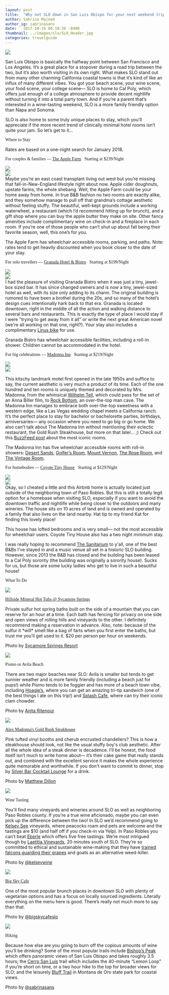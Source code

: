 ```yaml
---
layout: post
title:  "Why not SLO down in San Luis Obispo for your next weekend trip?"
author: Sabrina Majeed
author_ig: sabrinasans
date:   2017-10-16 00:10:36 -0400
thumbnail: ../images/slo/SLO_Header.jpg
categories: travelguide
---
```


![](../images/slo/SLO_Header.jpg)

San Luis Obispo is basically the halfway point between San Francisco and Los Angeles. It’s a great place for a stopover during a road trip between the two, but it’s also worth visiting in its own right. What makes SLO stand out from many other charming California coastal towns is that it’s kind of like an influx of many different vibes. You got your beach scene, your wine scene, your food scene, your college scene— SLO is home to Cal Poly, which offers just enough of a college atmosphere to provide decent nightlife without turning it into a total party town. And if you’re a parent that’s interested in a wine-tasting weekend, SLO is a more family friendly option than Napa and Sonoma.


SLO is also home to some truly unique places to stay, which you’ll appreciate if the more recent trend of clinically minimal hotel rooms isn’t quite your jam. So let’s get to it…

<p class="tc f2 mt5 mb0" style="font-family: 'Gilroy-ExtraBold'">Where to Stay</p>
<p class="tc f6 light-silver i mb4">Rates are based on a one-night search for January 2018.</p>

<p class="f3 pt3 lh-title" style="font-family: 'Gilroy-ExtraBold'">For couples & families — <a href="https://www.applefarm.com/" target="_blank" class="link underline-hover orange">The Apple Farm</a><span class="f5 light-silver">&nbsp; &nbsp;Starting at $239/Night</span></p>
<div class="fl w-100 w-50-ns pr1-ns mb1 mb0-ns">
<img src="../images/slo/AppleFarm1.jpg">
</div>
<div class="fl w-100 w-50-ns pl1-ns mb3">
<img src="../images/slo/AppleFarm2.jpg">
</div>
Maybe you’re an east coast transplant living out west but you’re missing that fall-in-New-England lifestyle right about now. Apple cider doughnuts, upstate farms, the whole shebang. Well, the Apple Farm could be your home away from home. In true B&B fashion no two rooms are exactly alike, and they somehow manage to pull off that grandma’s cottage aesthetic without feeling stuffy. The beautiful, well-kept grounds include a working waterwheel, a restaurant (which I’d recommend hitting up for brunch), and a gift shop where you can buy the apple butter they make on site. Other fancy amenities include complimentary wine on check-in and a fireplace in each room. If you’re one of those people who can’t shut up about fall being their favorite season, well, this one’s for you.

<p class="f6 i light-silver">The Apple Farm has wheelchair accessible rooms, parking, and paths. Note: rates tend to get heavily discounted when you book closer to the date of your stay.</p>

<p class="f3 pt3 lh-title" style="font-family: 'Gilroy-ExtraBold'">For solo travellers — <a href="http://www.granadahotelandbistro.com/" target="_blank" class="link underline-hover orange">Granada Hotel & Bistro</a><span class="f5 light-silver">&nbsp; &nbsp;Starting at $199/Night</span></p>
<div class="fl w-100 w-50-ns pr1-ns mb1 mb0-ns">
<img src="../images/slo/Granada1.jpg">
</div>
<div class="fl w-100 w-50-ns pl1-ns mb3">
<img src="../images/slo/Granada2.jpg">
</div>
I had the pleasure of visiting Granada Bistro when it was just a tiny, jewel-box sized bar. It has since changed owners and is now a tiny, jewel-sized hotel as well, with its size only adding to its charm. The original building is rumored to have been a brothel during the 20s, and so many of the hotel’s design cues intentionally hark back to that era. Granada is located downtown, right in the middle of all the action and walking distance to several bars and restaurants. This is exactly the type of place I would stay if I were "trying to get away from it all" or write the next great American novel (we're all working on that one, right?). Your stay also includes a complimentary <a href="https://www.linusbike.com/">Linus bike</a> for use.

<p class="f6 i light-silver">Granada Bistro has wheelchair accessible facilities, including a roll-in shower. Children cannot be accommodated in the hotel.</p>


<p class="f3 pt3 lh-title" style="font-family: 'Gilroy-ExtraBold'">For big celebrations — <a href="http://www.madonnainn.com/" target="_blank" class="link underline-hover orange">Madonna Inn</a><span class="f5 light-silver">&nbsp; &nbsp;Starting at $219/Night</span></p>

<div class="fl w-100 w-50-ns pr1-ns mb1 mb0-ns">
<img src="../images/slo/Madonna1.jpg">
</div>
<div class="fl w-100 w-50-ns pl1-ns mb3">
<img src="../images/slo/Madonna2.jpg">
</div>

This kitschy landmark motel first opened in the late 1950s and suffice to say, the current aesthetic is very much a product of its time. Each of the one hundred and ten rooms is uniquely themed and decorated by Mrs. Madonna, from the whimsical <a href="http://www.madonnainn.com/rooms/203.php">Wilhelm Tell</a>, which could pass for the set of an Anna Biller film, to <a href="http://www.madonnainn.com/rooms/143.php">Rock Bottom</a>, an over-the-top man cave. The Madonna Inn manages to embrace both over-the-top sweetness with a western edge, like a Las Vegas wedding chapel meets a California ranch. It’s the perfect place to stay for bachelor or bachelorette parties, birthdays, anniversaries— any occasion where you need to go big or go home. We also can’t talk about The Madonna Inn without mentioning their eclectic restaurant, the Gold Rush Steakhouse, but more on that later… ;) Check out this <a href="https://www.buzzfeed.com/louispeitzman/the-madonna-inn-rooms-you-have-to-stay-in-before-you-die?utm_term=.be2DgOeeW#.agaR8zggm">BuzzFeed post</a> about the most iconic rooms.

<p class="f6 i light-silver">The Madonna Inn has five wheelchair accessible rooms with roll-in showers: <a href="http://www.madonnainn.com/rooms/115.php">Desert Sands</a>, <a href="http://www.madonnainn.com/rooms/119.php">Golfer’s Room</a>, <a href="http://www.madonnainn.com/rooms/127.php">Mount Vernon</a>, <a href="http://www.madonnainn.com/rooms/112.php">The Rose Room</a>, and <a href="http://www.madonnainn.com/rooms/112.php">The Vintage Room</a>.</p>

<p class="f3 pt3 lh-title" style="font-family: 'Gilroy-ExtraBold'">For homebodies — <a href="https://www.airbnb.com/rooms/9851897" target="_blank" class="link underline-hover orange">Coyote Tiny House</a><span class="f5 light-silver">&nbsp; &nbsp;Starting at $129/Night</span></p>
<div class="fl w-100 w-50-ns pr1-ns mb1 mb0-ns">
<img src="../images/slo/Coyote1.jpg">
</div>
<div class="fl w-100 w-50-ns pl1-ns mb3">
<img src="../images/slo/Coyote2.jpg">
</div>
Okay, so I cheated a little and this Airbnb home is actually located just outside of the neighboring town of Paso Robles. But this is still a totally legit option for a homebase when visiting SLO, especially if you want to avoid the downtown traffic and nightlife while being closer to the outdoors and many wineries. The house sits on 10 acres of land and is owned and operated by a family that also lives on the land nearby. Hat tip to my friend Kat for finding this lovely place!

<p class="f6 i light-silver mb5">This house has lofted bedrooms and is very small— not the most accessible for wheelchair users. Coyote Tiny House also has a two night minimum stay.</p>

I was really hoping to recommend <a href="https://www.yelp.com/biz/the-sanitarium-san-luis-obispo-2">The Sanitarium</a> to y'all, one of the best B&Bs I've stayed in and a music venue all set in a historic SLO building. However, since 2013 the B&B has closed and the building has been leased to a Cal Poly sorority (the building was originally a sorority house). Sucks for us, but those are some lucky ladies who get to live in such a beautiful house!

<p class="tc f2 mt5 mb4" style="font-family: 'Gilroy-ExtraBold'">What To Do</p>

<div class="fl w-100 mb4">
<div class="fl w-100 w-50-ns">
<img src="../images/slo/HotSprings.jpg">
</div>
<div class="fl w-100 w-50-ns pl4-ns">
<p class="f4 mb1 lh-title mt0-ns mt3" style="font-family: 'Gilroy-ExtraBold'"><a href="https://www.sycamoresprings.com/mineral-springs-resort/" class="link underline-hover orange" target="_blank">Hillside Mineral Hot Tubs @ Sycamore Springs</a></p>
<p>Private sulfur hot spring baths built on the side of a mountain that you can reserve for an hour at a time. Each bath has fencing for privacy on one side and open views of rolling hills and vineyards to the other. I definitely recommend making a reservation in advance. Also, note: because of the sulfur it *will* smell like a bag of farts when you first enter the baths, but trust me you'll get used to it. $20 per person per hour on weekends.</p>
<p class="f7 light-silver">Photo by <a href="https://www.sycamoresprings.com/mineral-springs-resort/" target="_blank" class="link underline-hover orange">Sycamore Springs Resort</a></p>
</div>
</div>

<div class="fl w-100 mb4">
<div class="fl w-100 w-50-ns">
<img src="../images/slo/SplashCafe.jpg">
</div>
<div class="fl w-100 w-50-ns pl4-ns">
<p class="f4 mb1 lh-title mt0-ns mt3" style="font-family: 'Gilroy-ExtraBold'">Pismo or Avila Beach</p>
<p>There are two major beaches near SLO: Avila is smaller but tends to get sunnier weather and is more family friendly (including a beach just for pups!) while Pismo tends to be foggier and has more of a beach town vibe, including <a href="https://www.yelp.com/biz/hoagies-sandwiches-and-grill-pismo-beach?osq=hoagie%27s">Hoagie’s</a>, where you can get an amazing tri-tip sandwich (one of the best things I ate on this trip!) and <a href="https://www.yelp.com/search?find_desc=splash+cafe&find_loc=Pismo+Beach%2C+CA&src=opensearch">Splash Cafe</a>, where can try their iconic clam chowder.</p>
<p class="f7 light-silver">Photo by <a href="https://www.flickr.com/photos/puliarfanita/4906883344/in/photolist-dcfBP2-eejRKB-8EhPm9-YDY7nc-8tB4sY-dJR7iF-dJAK34-9Vtph5-9VGrLJ-9VtRJA-9VJVK6-9VJW1M-YrgHCd-fHP2nW-3Zsro-rZWWK8-dsXEAd-dJuD95-bcobKV-7Nvrzj-7Wzgmu-8LDXK2-9VMLuU-7NrqWB-9VJWiT-3ZsxL-ZDWY1x-3ZsE7-9BbfH9-YBrjfy-9VtwmS-ZDigVh-3Zsad-7NvmhS-bcoa6X-9B8mXg-bcoaT6-bcobtk-7Nr6HK-bco9Qt-bcoan4-bcobcD-tCaxQ-4JGSYr-9VMLNJ-7Nv2CQ-7SGe5w-7JDVr8-9BbfQE-7NviG7/" target="_blank" class="link underline-hover orange">Anita Ritenour</a></p>
</div>
</div>

<div class="fl w-100 mb4">
<div class="fl w-100 w-50-ns">
<img src="../images/slo/GoldRush.jpg">
</div>
<div class="fl w-100 w-50-ns pl4-ns">
<p class="f4 mb1 lh-title mt0-ns mt3" style="font-family: 'Gilroy-ExtraBold'"><a href="http://www.madonnainn.com/steakhouse.php" target="_blank" class="link underline-hover red">Alex Madonna's Gold Rush Steakhouse</a></p>
<p>Pink tufted vinyl booths and cherub encrusted chandeliers? This is how a steakhouse should look, not like the usual stuffy boy's club aesthetic. After all the whole idea of a steak dinner is decadence. I’ll be honest, the food itself isn’t much to write home about— it’s their cake game that really stands out, and combined with the excellent service it makes the whole experience quite memorable and worthwhile. If you don't want to commit to dinner, stop by <a href="http://www.madonnainn.com/silverbar.php">Silver Bar Cocktail Lounge</a> for a drink.</p>
<p class="f7 light-silver">Photo by <a href="https://www.flickr.com/photos/ruggybear/6243757711/in/photolist-avJTD2-aKpt8r-9ArKpB-6TamtF-aKpsCz-aKpsvz-aKpBm6-aKpsSx-aKpAWB-aKpsFn-aKpAZi-aKpBgp-aKpBAX-pmef9k-aKpHU2-avVBbS-aKpB7k-aKpDYn-aKpBKk-aKpBmk-aKpBLk-aKpE5k-aKpstF-aKpB7P-aKpEaV-aKpZYt-aKpBs2-aKpBz2-aKpBCk-aKpEcF-9NfmsY-9NqjSB-9ACetF-aKpswF-9AkFv7-fNVdbE-aKpsLx-9AF8tm-9AF8sL-4gcaJM-aKpsBK-9AhJEz-aKpsZi-6YGeGd-aKptdB-aKpswX-bEXSet-aKpsRH-aKpEgT-9AuEX1" target="_blank" class="link underline-hover orange">Matthew Dillon</a></p>
</div>
</div>

<div class="fl w-100 mb4">
<div class="fl w-100 w-50-ns">
<img src="../images/slo/KelseyWines.jpg">
</div>
<div class="fl w-100 w-50-ns pl4-ns">
<p class="f4 mb1 lh-title mt0-ns mt3" style="font-family: 'Gilroy-ExtraBold'">Wine Tasting</p>
<p>You'll find many vineyards and wineries around SLO as well as neighboring Paso Robles county. If you’re a true wine aficionado, maybe you can even pick up the difference between the two! In SLO we’d recommend going to <a href="http://kelseywine.com/contact/">Kelsey See</a> vineyards, where peacocks roam and pets are welcome and the tastings are $10 (and half off if you check-in via Yelp). In Paso Robles you can’t beat <a href="http://www.eberlewinery.com/">Eberle</a> which offers five free tastings. We’re most intrigued though by <a href="http://www.laetitiawine.com/">Laetitia Vineyards</a>, 20 minutes south of SLO. They’re so committed to ethical and sustainable wine-making that they have <a href="http://www.laetitiawine.com/blog/2014/08/falconry/">trained falcons guarding their grapes</a> and goats as an alternative weed-killer.
</p>
<p class="f7 light-silver">Photo by <a href="https://www.instagram.com/p/BMmdKNCDazr/" target="_blank" class="link underline-hover orange">@kelseywine</a></p>
</div>
</div>

<div class="fl w-100 mb4">
<div class="fl w-100 w-50-ns">
<img src="../images/slo/BigSkyCafe.jpg">
</div>
<div class="fl w-100 w-50-ns pl4-ns">
<p class="f4 mb1 lh-title mt0-ns mt3" style="font-family: 'Gilroy-ExtraBold'"><a href="http://bigskycafe.com/" target="_blank" class="link underline-hover orange">Big Sky Cafe</a></p>
<p>One of the most popular brunch places in downtown SLO with plenty of vegetarian options and has a focus on locally sourced ingredients. Literally everything on the menu here is good. There’s really not much more to say than that.</p>
<p class="f7 light-silver">Photo by <a href="https://www.instagram.com/p/BIafj_SDISx/?taken-by=bigskycafeslo" target="_blank" class="link underline-hover orange">@bigskycafeslo</a></p>
</div>
</div>

 <div class="fl w-100 mb4">
 <div class="fl w-100 w-50-ns">
 <img src="../images/slo/BluffTrail.jpg">
 </div>
 <div class="fl w-100 w-50-ns pl4-ns">
<p class="f4 mb1 lh-title mt0-ns mt3" style="font-family: 'Gilroy-ExtraBold'">Hiking</p>
<p>Because how else are you going to burn off the copious amounts of wine you’ll be drinking? Some of the most popular trails include <a href="https://www.alltrails.com/trail/us/california/bishop-peak-trail">Bishop’s Peak</a> which offers panoramic views of San Luis Obispo and takes roughly 3.5 hours; the <a href="https://www.yelp.com/biz/cerro-san-luis-trail-san-luis-obispo">Cerro San Luis</a> trail which includes the 40-minute “Lemon Loop” if you’re short on time, or a two hour hike to the top for broader views for SLO; and the leisurely <a href="https://www.hikespeak.com/trails/montana-de-oro-bluff-trail/">Bluff Trail</a> in Montana de Oro state park for coastal views.</p>
<p class="f7 light-silver">Photo by <a href="https://www.instagram.com/sabrinasans" target="_blank" class="link underline-hover orange">@sabrinasans</a></p>
</div>
</div>
